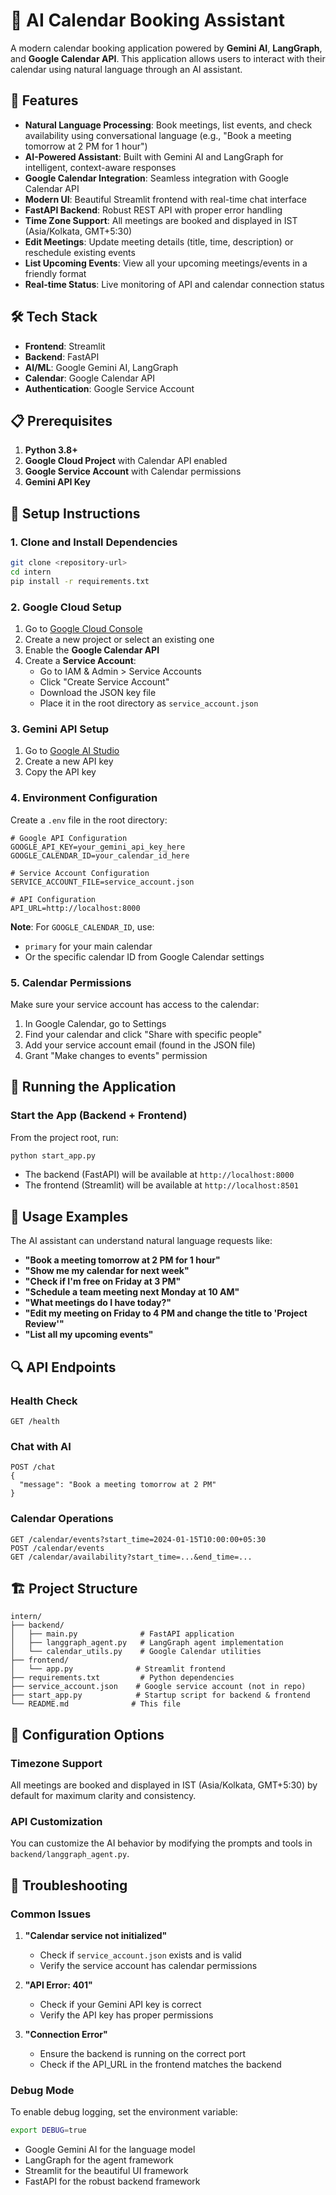 # 📅 AI Calendar Booking Assistant

A modern calendar booking application powered by **Gemini AI**, **LangGraph**, and **Google Calendar API**. This application allows users to interact with their calendar using natural language through an AI assistant.

## 🚀 Features

- **Natural Language Processing**: Book meetings, list events, and check availability using conversational language (e.g., "Book a meeting tomorrow at 2 PM for 1 hour")
- **AI-Powered Assistant**: Built with Gemini AI and LangGraph for intelligent, context-aware responses
- **Google Calendar Integration**: Seamless integration with Google Calendar API
- **Modern UI**: Beautiful Streamlit frontend with real-time chat interface
- **FastAPI Backend**: Robust REST API with proper error handling
- **Time Zone Support**: All meetings are booked and displayed in IST (Asia/Kolkata, GMT+5:30)
- **Edit Meetings**: Update meeting details (title, time, description) or reschedule existing events
- **List Upcoming Events**: View all your upcoming meetings/events in a friendly format
- **Real-time Status**: Live monitoring of API and calendar connection status

## 🛠️ Tech Stack

- **Frontend**: Streamlit
- **Backend**: FastAPI
- **AI/ML**: Google Gemini AI, LangGraph
- **Calendar**: Google Calendar API
- **Authentication**: Google Service Account

## 📋 Prerequisites

1. **Python 3.8+**
2. **Google Cloud Project** with Calendar API enabled
3. **Google Service Account** with Calendar permissions
4. **Gemini API Key**

## 🔧 Setup Instructions

### 1. Clone and Install Dependencies

```bash
git clone <repository-url>
cd intern
pip install -r requirements.txt
```

### 2. Google Cloud Setup

1. Go to [Google Cloud Console](https://console.cloud.google.com/)
2. Create a new project or select an existing one
3. Enable the **Google Calendar API**
4. Create a **Service Account**:
   - Go to IAM & Admin > Service Accounts
   - Click "Create Service Account"
   - Download the JSON key file
   - Place it in the root directory as `service_account.json`

### 3. Gemini API Setup

1. Go to [Google AI Studio](https://makersuite.google.com/app/apikey)
2. Create a new API key
3. Copy the API key

### 4. Environment Configuration

Create a `.env` file in the root directory:

```env
# Google API Configuration
GOOGLE_API_KEY=your_gemini_api_key_here
GOOGLE_CALENDAR_ID=your_calendar_id_here

# Service Account Configuration
SERVICE_ACCOUNT_FILE=service_account.json

# API Configuration
API_URL=http://localhost:8000
```

**Note**: For `GOOGLE_CALENDAR_ID`, use:
- `primary` for your main calendar
- Or the specific calendar ID from Google Calendar settings

### 5. Calendar Permissions

Make sure your service account has access to the calendar:
1. In Google Calendar, go to Settings
2. Find your calendar and click "Share with specific people"
3. Add your service account email (found in the JSON file)
4. Grant "Make changes to events" permission

## 🚀 Running the Application

### Start the App (Backend + Frontend)

From the project root, run:

```bash
python start_app.py
```

- The backend (FastAPI) will be available at `http://localhost:8000`
- The frontend (Streamlit) will be available at `http://localhost:8501`

## 💬 Usage Examples

The AI assistant can understand natural language requests like:

- **"Book a meeting tomorrow at 2 PM for 1 hour"**
- **"Show me my calendar for next week"**
- **"Check if I'm free on Friday at 3 PM"**
- **"Schedule a team meeting next Monday at 10 AM"**
- **"What meetings do I have today?"**
- **"Edit my meeting on Friday to 4 PM and change the title to 'Project Review'"**
- **"List all my upcoming events"**

## 🔍 API Endpoints

### Health Check
```
GET /health
```

### Chat with AI
```
POST /chat
{
  "message": "Book a meeting tomorrow at 2 PM"
}
```

### Calendar Operations
```
GET /calendar/events?start_time=2024-01-15T10:00:00+05:30
POST /calendar/events
GET /calendar/availability?start_time=...&end_time=...
```

## 🏗️ Project Structure

```
intern/
├── backend/
│   ├── main.py              # FastAPI application
│   ├── langgraph_agent.py   # LangGraph agent implementation
│   └── calendar_utils.py    # Google Calendar utilities
├── frontend/
│   └── app.py              # Streamlit frontend
├── requirements.txt         # Python dependencies
├── service_account.json    # Google service account (not in repo)
├── start_app.py            # Startup script for backend & frontend
└── README.md              # This file
```

## 🔧 Configuration Options

### Timezone Support
All meetings are booked and displayed in IST (Asia/Kolkata, GMT+5:30) by default for maximum clarity and consistency.

### API Customization
You can customize the AI behavior by modifying the prompts and tools in `backend/langgraph_agent.py`.

## 🐛 Troubleshooting

### Common Issues

1. **"Calendar service not initialized"**
   - Check if `service_account.json` exists and is valid
   - Verify the service account has calendar permissions

2. **"API Error: 401"**
   - Check if your Gemini API key is correct
   - Verify the API key has proper permissions

3. **"Connection Error"**
   - Ensure the backend is running on the correct port
   - Check if the API_URL in the frontend matches the backend

### Debug Mode

To enable debug logging, set the environment variable:
```bash
export DEBUG=true
```

- Google Gemini AI for the language model
- LangGraph for the agent framework
- Streamlit for the beautiful UI framework
- FastAPI for the robust backend framework 